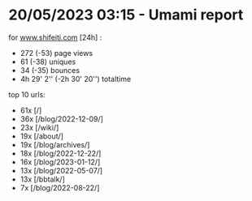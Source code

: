 # 20/05/2023 03:15 - Umami report
for www.shifeiti.com [24h] :

 - 272 (-53) page views
 - 61 (-38) uniques
 - 34 (-35) bounces
 - 4h 29' 2'' (-2h 30' 20'') totaltime


top 10 urls:
 - 61x [/]
 - 36x [/blog/2022-12-09/]
 - 23x [/wiki/]
 - 19x [/about/]
 - 19x [/blog/archives/]
 - 18x [/blog/2022-12-22/]
 - 16x [/blog/2023-01-12/]
 - 13x [/blog/2022-05-07/]
 - 13x [/bbtalk/]
 - 7x [/blog/2022-08-22/]


